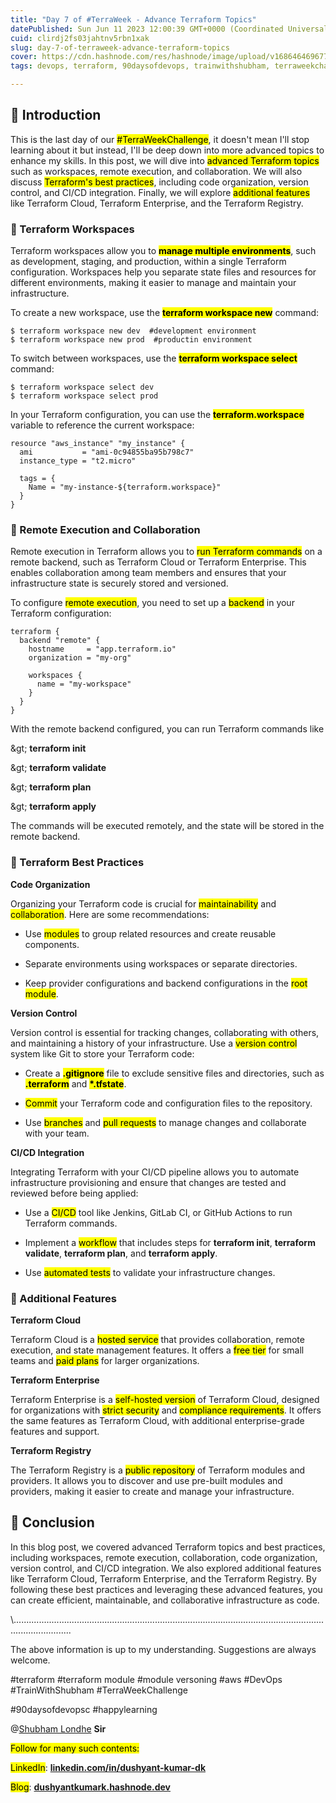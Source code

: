 ```yaml
---
title: "Day 7 of #TerraWeek - Advance Terraform Topics"
datePublished: Sun Jun 11 2023 12:00:39 GMT+0000 (Coordinated Universal Time)
cuid: clirdj2fs03jahtnv5rbn1xak
slug: day-7-of-terraweek-advance-terraform-topics
cover: https://cdn.hashnode.com/res/hashnode/image/upload/v1686464696773/ddd1089f-5786-4c12-9d0b-144d1cc753b1.png
tags: devops, terraform, 90daysofdevops, trainwithshubham, terraweekchallenge

---
```


## **🌟 Introduction**

This is the last day of our <mark>#TerraWeekChallenge</mark>, it doesn't mean I'll stop learning about it but instead, I'll be deep down into more advanced topics to enhance my skills. In this post, we will dive into <mark>advanced Terraform topics</mark> such as workspaces, remote execution, and collaboration. We will also discuss <mark>Terraform's best practices</mark>, including code organization, version control, and CI/CD integration. Finally, we will explore <mark>additional features</mark> like Terraform Cloud, Terraform Enterprise, and the Terraform Registry.

### **🔹 Terraform Workspaces**

Terraform workspaces allow you to **<mark>manage multiple environments</mark>**, such as development, staging, and production, within a single Terraform configuration. Workspaces help you separate state files and resources for different environments, making it easier to manage and maintain your infrastructure.

To create a new workspace, use the **<mark>terraform workspace new</mark>** command:

```plaintext
$ terraform workspace new dev  #development environment
$ terraform workspace new prod  #productin environment
```

To switch between workspaces, use the **<mark>terraform workspace select</mark>** command:

```plaintext
$ terraform workspace select dev
$ terraform workspace select prod
```

In your Terraform configuration, you can use the **<mark>terraform.workspace</mark>** variable to reference the current workspace:

```plaintext
resource "aws_instance" "my_instance" {
  ami           = "ami-0c94855ba95b798c7"
  instance_type = "t2.micro"

  tags = {
    Name = "my-instance-${terraform.workspace}"
  }
}
```

### **🔹 Remote Execution and Collaboration**

Remote execution in Terraform allows you to <mark>run Terraform commands</mark> on a remote backend, such as Terraform Cloud or Terraform Enterprise. This enables collaboration among team members and ensures that your infrastructure state is securely stored and versioned.

To configure <mark>remote execution</mark>, you need to set up a <mark>backend</mark> in your Terraform configuration:

```plaintext
terraform {
  backend "remote" {
    hostname     = "app.terraform.io"
    organization = "my-org"

    workspaces {
      name = "my-workspace"
    }
  }
}
```

With the remote backend configured, you can run Terraform commands like

\&gt; **terraform init**

\&gt; **terraform validate**

\&gt; **terraform plan**

\&gt; **terraform apply**

The commands will be executed remotely, and the state will be stored in the remote backend.

### **🔹 Terraform Best Practices**

**Code Organization**

Organizing your Terraform code is crucial for <mark>maintainability</mark> and <mark>collaboration</mark>. Here are some recommendations:

* Use <mark>modules</mark> to group related resources and create reusable components.
    
* Separate environments using workspaces or separate directories.
    
* Keep provider configurations and backend configurations in the <mark>root module</mark>.
    

**Version Control**

Version control is essential for tracking changes, collaborating with others, and maintaining a history of your infrastructure. Use a <mark>version control</mark> system like Git to store your Terraform code:

* Create a **<mark>.gitignore</mark>** file to exclude sensitive files and directories, such as **<mark>.terraform</mark>** and **<mark>*.tfstate</mark>**.
    
* <mark>Commit</mark> your Terraform code and configuration files to the repository.
    
* Use <mark>branches</mark> and <mark>pull requests</mark> to manage changes and collaborate with your team.
    

**CI/CD Integration**

Integrating Terraform with your CI/CD pipeline allows you to automate infrastructure provisioning and ensure that changes are tested and reviewed before being applied:

* Use a <mark>CI/CD</mark> tool like Jenkins, GitLab CI, or GitHub Actions to run Terraform commands.
    
* Implement a <mark>workflow</mark> that includes steps for **terraform init**, **terraform validate**, **terraform plan**, and **terraform apply**.
    
* Use <mark>automated tests</mark> to validate your infrastructure changes.
    

### **🔹 Additional Features**

**Terraform Cloud**

Terraform Cloud is a <mark>hosted service</mark> that provides collaboration, remote execution, and state management features. It offers a <mark>free tier</mark> for small teams and <mark>paid plans</mark> for larger organizations.

**Terraform Enterprise**

Terraform Enterprise is a <mark>self-hosted version</mark> of Terraform Cloud, designed for organizations with <mark>strict security</mark> and <mark>compliance requirements</mark>. It offers the same features as Terraform Cloud, with additional enterprise-grade features and support.

**Terraform Registry**

The Terraform Registry is a <mark>public repository</mark> of Terraform modules and providers. It allows you to discover and use pre-built modules and providers, making it easier to create and manage your infrastructure.

## **🌟 Conclusion**

In this blog post, we covered advanced Terraform topics and best practices, including workspaces, remote execution, collaboration, code organization, version control, and CI/CD integration. We also explored additional features like Terraform Cloud, Terraform Enterprise, and the Terraform Registry. By following these best practices and leveraging these advanced features, you can create efficient, maintainable, and collaborative infrastructure as code.

\\...................................................................................................................................................

The above information is up to my understanding. Suggestions are always welcome.

#terraform #terraform module #module versoning #aws #DevOps #TrainWithShubham #TerraWeekChallenge

#90daysofdevopsc #happylearning

@[Shubham Londhe](@TrainWithShubham) **Sir**

<mark>Follow for many such contents:</mark>

<mark>LinkedIn</mark>: [**linkedin.com/in/dushyant-kumar-dk**](http://linkedin.com/in/dushyant-kumar-dk)

<mark>Blog</mark>: [**dushyantkumark.hashnode.dev**](http://dushyantkumark.hashnode.dev)